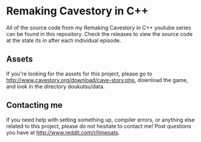 # Remaking Cavestory in C++
All of the source code from my Remaking Cavestory in C++ youtube series can be found in this repository.
Check the releases to view the source code at the state its in after each individual episode.


## Assets
If you're looking for the assets for this project, please go to http://www.cavestory.org/download/cave-story.php, download the game, and look in the directory doukutsu/data.

## Contacting me
If you need help with setting something up, compiler errors, or anything else related to this project, please do not hesitate to contact me! Post questions you have at http://www.reddit.com/r/limeoats.
